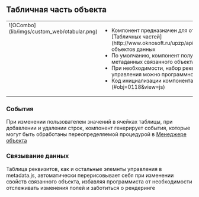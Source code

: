 ## Табличная часть объекта
<table><tr valign="top">
<td>![OCombo](lib/imgs/custom_web/otabular.png)</td><td><ul><li>Компонент предназначен для отображения и редактирования [Табличных частей](http://www.oknosoft.ru/upzp/apidocs/classes/TabularSection.html) объектов данных</li>
			<li>По умолчанию, компонент получает состав реквизитов из метаданных связанного объекта</li>
			<li>При необходимости, набор реквизитов и типы элементов управления можно программно изменить</li>
			<li>Код инициализации компонента [см. JavaScript](#obj=0118&view=js)</li>
			</ul>
		</td>       
    </tr>
</table>

### События
При изменении пользователем значений в ячейках таблицы, при добавлении и удалении строк, компонент генерирует события, которые могут быть обработаны переопределяемой процедурой в [Менеджере объекта](http://www.oknosoft.ru/upzp/apidocs/classes/DocManager.html)
### Связывание данных
Таблица реквизитов, как и остальные элемнты управления в metadata.js, автоматически перерисовывает себя при изменении свойств связанного объекта, избавляя программиста от необходимости отслеживать изменения полей и заботиться о рендеринге